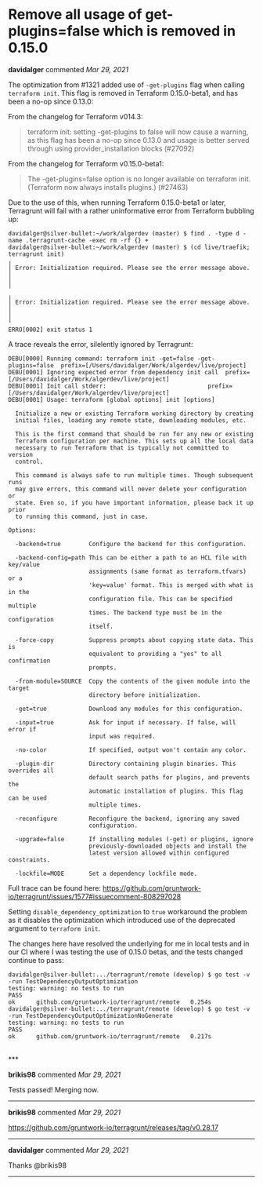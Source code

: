 # Remove all usage of get-plugins=false which is removed in 0.15.0

**davidalger** commented *Mar 29, 2021*

The optimization from #1321 added use of `-get-plugins` flag when calling `terraform init`. This flag is removed in Terraform 0.15.0-beta1, and has been a no-op since 0.13.0:

From the changelog for Terraform v014.3:

>    terraform init: setting -get-plugins to false will now cause a warning, as this flag has been a no-op since 0.13.0 and usage is better served through using provider_installation blocks (#27092)

From the changelog for Terraform v0.15.0-beta1:

>    The -get-plugins=false option is no longer available on terraform init. (Terraform now always installs plugins.) (#27463)


Due to the use of this, when running Terraform 0.15.0-beta1 or later, Terragrunt will fail with a rather uninformative error from Terraform bubbling up:

```
davidalger@silver-bullet:~/work/algerdev (master) $ find . -type d -name .terragrunt-cache -exec rm -rf {} +
davidalger@silver-bullet:~/work/algerdev (master) $ (cd live/traefik; terragrunt init)
╷
│ Error: Initialization required. Please see the error message above.
│ 
│ 
╵
╷
│ Error: Initialization required. Please see the error message above.
│ 
│ 
╵
ERRO[0002] exit status 1                                
```

A trace reveals the error, silelently ignored by Terragrunt:

```
DEBU[0000] Running command: terraform init -get=false -get-plugins=false  prefix=[/Users/davidalger/Work/algerdev/live/project] 
DEBU[0001] Ignoring expected error from dependency init call  prefix=[/Users/davidalger/Work/algerdev/live/project] 
DEBU[0001] Init call stderr:                             prefix=[/Users/davidalger/Work/algerdev/live/project] 
DEBU[0001] Usage: terraform [global options] init [options]

  Initialize a new or existing Terraform working directory by creating
  initial files, loading any remote state, downloading modules, etc.

  This is the first command that should be run for any new or existing
  Terraform configuration per machine. This sets up all the local data
  necessary to run Terraform that is typically not committed to version
  control.

  This command is always safe to run multiple times. Though subsequent runs
  may give errors, this command will never delete your configuration or
  state. Even so, if you have important information, please back it up prior
  to running this command, just in case.

Options:

  -backend=true        Configure the backend for this configuration.

  -backend-config=path This can be either a path to an HCL file with key/value
                       assignments (same format as terraform.tfvars) or a
                       'key=value' format. This is merged with what is in the
                       configuration file. This can be specified multiple
                       times. The backend type must be in the configuration
                       itself.

  -force-copy          Suppress prompts about copying state data. This is
                       equivalent to providing a "yes" to all confirmation
                       prompts.

  -from-module=SOURCE  Copy the contents of the given module into the target
                       directory before initialization.

  -get=true            Download any modules for this configuration.

  -input=true          Ask for input if necessary. If false, will error if
                       input was required.

  -no-color            If specified, output won't contain any color.

  -plugin-dir          Directory containing plugin binaries. This overrides all
                       default search paths for plugins, and prevents the
                       automatic installation of plugins. This flag can be used
                       multiple times.

  -reconfigure         Reconfigure the backend, ignoring any saved
                       configuration.

  -upgrade=false       If installing modules (-get) or plugins, ignore
                       previously-downloaded objects and install the
                       latest version allowed within configured constraints.

  -lockfile=MODE       Set a dependency lockfile mode.
```
Full trace can be found here: https://github.com/gruntwork-io/terragrunt/issues/1577#issuecomment-808297028

Setting `disable_dependency_optimization` to `true` workaround the problem as it disables the optimization which introduced use of the deprecated argument to `terraform init`.

The changes here have resolved the underlying for me in local tests and in our CI where I was testing the use of 0.15.0 betas, and the tests changed continue to pass:

```
davidalger@silver-bullet:.../terragrunt/remote (develop) $ go test -v -run TestDependencyOutputOptimization
testing: warning: no tests to run
PASS
ok  	github.com/gruntwork-io/terragrunt/remote	0.254s
davidalger@silver-bullet:.../terragrunt/remote (develop) $ go test -v -run TestDependencyOutputOptimizationNoGenerate
testing: warning: no tests to run
PASS
ok  	github.com/gruntwork-io/terragrunt/remote	0.217s
```



<br />
***


**brikis98** commented *Mar 29, 2021*

Tests passed! Merging now.
***

**brikis98** commented *Mar 29, 2021*

https://github.com/gruntwork-io/terragrunt/releases/tag/v0.28.17
***

**davidalger** commented *Mar 29, 2021*

Thanks @brikis98
***

